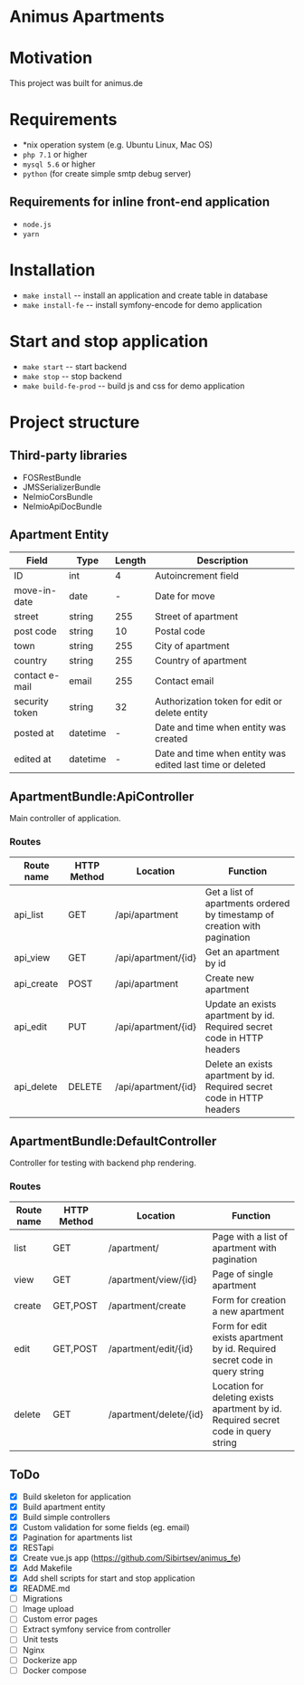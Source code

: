 Animus Apartments
======

# Motivation
This project was built for animus.de

# Requirements
* *nix operation system (e.g. Ubuntu Linux, Mac OS)
* `php 7.1` or higher
* `mysql 5.6` or higher
* `python` (for create simple smtp debug server) 

## Requirements for inline front-end application
* `node.js`
* `yarn`

# Installation
* `make install` -- install an application and create table in database
* `make install-fe` -- install symfony-encode for demo application

# Start and stop application
* `make start` -- start backend
* `make stop` -- stop backend
* `make build-fe-prod` -- build js and css for demo application

# Project structure

## Third-party libraries
* FOSRestBundle
* JMSSerializerBundle
* NelmioCorsBundle
* NelmioApiDocBundle


## Apartment Entity

| Field | Type | Length | Description |
|-------|------|--------|-------------| 
| ID | int | 4 | Autoincrement field |
| move-in-date | date | - | Date for move |
| street | string | 255 | Street of apartment |
| post code | string | 10 | Postal code |
| town | string | 255 | City of apartment |
| country | string | 255 | Country of apartment |
| contact e-mail | email | 255 | Contact email |
| security token | string | 32 | Authorization token for edit or delete entity |
| posted at | datetime | - |  Date and time when entity was created |
| edited at | datetime | - | Date and time when entity was edited last time or deleted |

## ApartmentBundle:ApiController
Main controller of application.
### Routes
| Route name   | HTTP Method | Location            | Function |
|--------------|-------------|---------------------|----------|
|  api_list    | GET         | /api/apartment      | Get a list of apartments ordered by timestamp of creation with pagination |
|  api_view    | GET         | /api/apartment/{id} | Get an apartment by id |
|  api_create  | POST        | /api/apartment      | Create new apartment |
|  api_edit    | PUT         | /api/apartment/{id} | Update an exists apartment by id. Required secret code in HTTP headers | 
|  api_delete  | DELETE      | /api/apartment/{id} | Delete an exists apartment by id. Required secret code in HTTP headers |

## ApartmentBundle:DefaultController
Controller for testing with backend php rendering.
### Routes
| Route name   | HTTP Method | Location               | Function |
|--------------|-------------|------------------------|----------|
|  list        | GET         | /apartment/            | Page with a list of apartment with pagination |
|  view        | GET         | /apartment/view/{id}   | Page of single apartment |
|  create      | GET,POST    | /apartment/create      | Form for creation a new apartment |
|  edit        | GET,POST    | /apartment/edit/{id}   | Form for edit exists apartment by id. Required secret code in query string |
|  delete      | GET         | /apartment/delete/{id} | Location for deleting exists apartment by id. Required secret code in query string |

## ToDo
- [x] Build skeleton for application
- [x] Build apartment entity 
- [x] Build simple controllers 
- [x] Custom validation for some fields (eg. email)
- [x] Pagination for apartments list
- [x] RESTapi
- [x] Create vue.js app (https://github.com/Sibirtsev/animus_fe)
- [x] Add Makefile
- [x] Add shell scripts for start and stop application
- [x] README.md
- [ ] Migrations
- [ ] Image upload
- [ ] Custom error pages
- [ ] Extract symfony service from controller
- [ ] Unit tests
- [ ] Nginx
- [ ] Dockerize app
- [ ] Docker compose